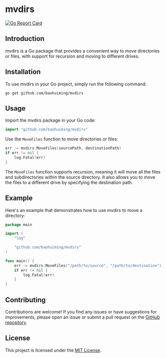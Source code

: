 # mvdirs

[![Go Report Card](https://goreportcard.com/badge/github.com/baohuiming/mvdirs)](https://goreportcard.com/report/github.com/baohuiming/mvdirs)

## Introduction

mvdirs is a Go package that provides a convenient way to move directories or files, with support for recursion and moving to different drives.

## Installation

To use mvdirs in your Go project, simply run the following command:

```shell
go get github.com/baohuiming/mvdirs
```

## Usage

Import the mvdirs package in your Go code:

```go
import "github.com/baohuiming/mvdirs"
```

Use the `MoveFiles` function to move directories or files:

```go
err := mvdirs.MoveFiles(sourcePath, destinationPath)
if err != nil {
    log.Fatal(err)
}
```

The `MoveFiles` function supports recursion, meaning it will move all the files and subdirectories within the source directory. It also allows you to move the files to a different drive by specifying the destination path.

## Example

Here's an example that demonstrates how to use mvdirs to move a directory:

```go
package main

import (
    "log"

    "github.com/baohuiming/mvdirs"
)

func main() {
    err := mvdirs.MoveFiles("/path/to/source", "/path/to/destination")
    if err != nil {
        log.Fatal(err)
    }
}
```

## Contributing

Contributions are welcome! If you find any issues or have suggestions for improvements, please open an issue or submit a pull request on the [GitHub repository](https://github.com/baohuiming/mvdirs).

## License

This project is licensed under the [MIT License](https://opensource.org/licenses/MIT).